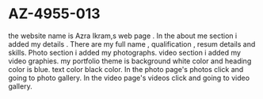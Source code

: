 # AZ-4955-013
the website name is Azra Ikram,s web page . In the about me section  i added my details . There are my full name , qualification , resum details and skills. Photo section i added my photographs. video section i added my video graphies. 
my portfolio theme is background white color and heading color is blue. text color black color. In the photo page's photos click and going to photo gallery. In the video page's videos click and going to video gallery. 
